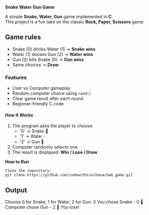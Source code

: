 **Snake Water Gun Game** 

A simple **Snake, Water, Gun** game implemented in **C**.  
This project is a fun take on the classic **Rock, Paper, Scissors** game.

## Game rules

- Snake (0) drinks Water (1) → **Snake wins**
- Water (1) douses Gun (2) → **Water wins**
- Gun (2) kills Snake (0) → **Gun wins**
- Same choices → **Draw**

### Features

- User vs Computer gameplay  
- Random computer choice using `rand()`  
- Clear game result after each round  
- Beginner-friendly C code  

#### How It Works

1. The program asks the player to choose:
   - '0' → Snake 🐍  
   - '1' → Water 💧  
   - '2' → Gun 🔫  
2. Computer randomly selects one. 
3. The result is displayed: **Win / Lose / Draw**  

**How to Run**
 
    Clone the repository:
    git clone https://github.com/codewithsinchana/SwG_game.git

## Output
Choose 0 for Snake, 1 for Water, 2 for Gun: 0
You chose Snake - 0  🐍
Computer chose Gun - 2 🔫
You lose!



